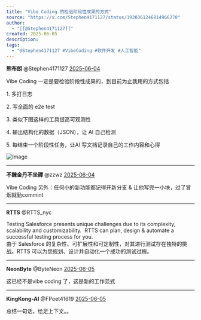 ```yaml
---
title: "Vibe Coding 的检验阶段性成果的方式"
source: "https://x.com/Stephen4171127/status/1930361246814966270"
author:
  - "[[@Stephen4171127]]"
created: 2025-06-05
description:
tags:
  - "@Stephen4171127 #VibeCoding #软件开发 #人工智能"
---
```

**熊布朗** @Stephen4171127 [2025-06-04](https://x.com/Stephen4171127/status/1930361246814966270)

Vibe Coding 一定是要检验阶段性成果的，到目前为止我用的方式包括

1\. 多打日志

2\. 写全面的 e2e test

3\. 类似下图这样的工具提高可观测性

4\. 输出结构化的数据（JSON），让 AI 自己检测

5\. 每结束一个阶段性任务，让AI 写文档记录自己的工作内容和心得

![Image](https://pbs.twimg.com/media/GsoEXQyWcAE5tZR?format=jpg&name=large)

---

**不鍊金丹不坐禪** @zzwz [2025-06-04](https://x.com/zzwz/status/1930401956872483272)

Vibe Coding 另外：任何小的新功能都记得开新分支 & 让他写完一小块，过了冒烟就勤commint

---

**RTTS** @RTTS\_nyc

Testing Salesforce presents unique challenges due to its complexity, scalability and customizability. ​ RTTS can plan, design & automate a successful testing process for you.  
由于 Salesforce 的复杂性、可扩展性和可定制性，对其进行测试存在独特的挑战。RTTS 可以为您规划、设计并自动化一个成功的测试过程。

---

**NeonByte** @ByteNeon [2025-06-05](https://x.com/ByteNeon/status/1930499674643042788)

这已经不是vibe coding 了，这是新的工作范式

---

**KingKong-AI** @FPoet41619 [2025-06-05](https://x.com/FPoet41619/status/1930420581947846922)

总结一句话，给足上下文。。
